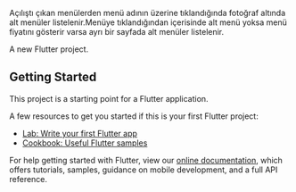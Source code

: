 Açılıştı çıkan menülerden menü adının üzerine tıklandığında fotoğraf altında alt menüler listelenir.Menüye tıklandığından içerisinde alt menü yoksa menü fiyatını gösterir varsa ayrı bir sayfada alt menüler listelenir.
 
A new Flutter project.

## Getting Started

This project is a starting point for a Flutter application.

A few resources to get you started if this is your first Flutter project:

- [Lab: Write your first Flutter app](https://flutter.dev/docs/get-started/codelab)
- [Cookbook: Useful Flutter samples](https://flutter.dev/docs/cookbook)

For help getting started with Flutter, view our
[online documentation](https://flutter.dev/docs), which offers tutorials,
samples, guidance on mobile development, and a full API reference.
